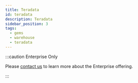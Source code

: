 ```yaml
---
title: Teradata
id: teradata
description: Teradata
sidebar_position: 3
tags:
  - gems
  - warehouse
  - teradata
---
```


:::caution Enterprise Only

Please [contact us](https://www.prophecy.io/request-a-demo) to learn more about the Enterprise offering.

:::
